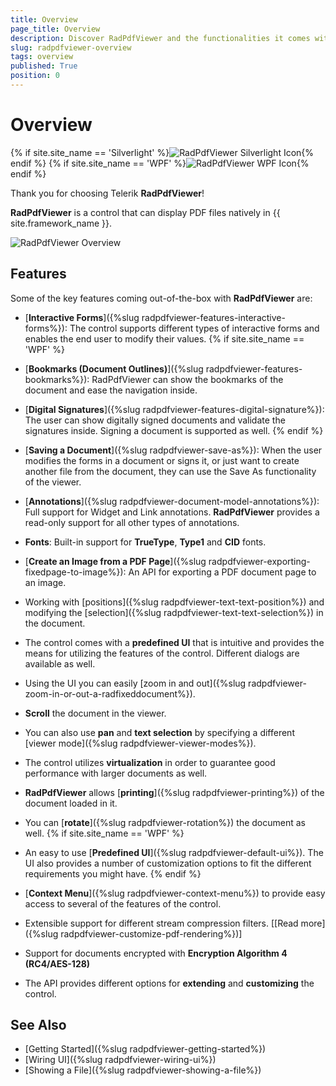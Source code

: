 ```yaml
---
title: Overview
page_title: Overview
description: Discover RadPdfViewer and the functionalities it comes with. 
slug: radpdfviewer-overview
tags: overview
published: True
position: 0
---
```


# Overview

{% if site.site_name == 'Silverlight' %}![RadPdfViewer Silverlight Icon](images/RadPdfViewer_Overview_sl.png){% endif %}
{% if site.site_name == 'WPF' %}![RadPdfViewer WPF Icon](images/RadPdfViewer_Overview_wpf.png){% endif %}

Thank you for choosing Telerik __RadPdfViewer__!

__RadPdfViewer__ is a control that can display PDF files natively in {{ site.framework_name }}. 

![RadPdfViewer Overview](images/RadPdfViewer_radpdfviewer_overview_02.png)

## Features

Some of the key features coming out-of-the-box with **RadPdfViewer** are:

* [**Interactive Forms**]({%slug radpdfviewer-features-interactive-forms%}): The control supports different types of interactive forms and enables the end user to modify their values.
{% if site.site_name == 'WPF' %}

* [**Bookmarks (Document Outlines)**]({%slug radpdfviewer-features-bookmarks%}): RadPdfViewer can show the bookmarks of the document and ease the navigation inside.

* [**Digital Signatures**]({%slug radpdfviewer-features-digital-signature%}): The user can show digitally signed documents and validate the signatures inside. Signing a document is supported as well.
{% endif %}

* [**Saving a Document**]({%slug radpdfviewer-save-as%}): When the user modifies the forms in a document or signs it, or just want to create another file from the document, they can use the Save As functionality of the viewer. 

* [**Annotations**]({%slug radpdfviewer-document-model-annotations%}): Full support for Widget and Link annotations. **RadPdfViewer** provides a read-only support for all other types of annotations.

* **Fonts**: Built-in support for **TrueType**, **Type1** and **CID** fonts.

* [**Create an Image from a PDF Page**]({%slug radpdfviewer-exporting-fixedpage-to-image%}): An API for exporting a PDF document page to an image.

* Working with [positions]({%slug radpdfviewer-text-text-position%}) and modifying the [selection]({%slug radpdfviewer-text-text-selection%}) in the document.

* The control comes with a **predefined UI** that is intuitive and provides the means for utilizing the features of the control. Different dialogs are available as well.

* Using the UI you can easily [zoom in and out]({%slug radpdfviewer-zoom-in-or-out-a-radfixeddocument%}).

* **Scroll** the document in the viewer. 

* You can also use **pan** and **text selection** by specifying a different [viewer mode]({%slug radpdfviewer-viewer-modes%}).

* The control utilizes **virtualization** in order to guarantee good performance with larger documents as well.

* **RadPdfViewer** allows [**printing**]({%slug radpdfviewer-printing%}) of the document loaded in it.

* You can [**rotate**]({%slug radpdfviewer-rotation%}) the document as well.
{% if site.site_name == 'WPF' %}
* An easy to use [**Predefined UI**]({%slug radpdfviewer-default-ui%}). The UI also provides a number of customization options to fit the different requirements you might have.
{% endif %}
* [**Context Menu**]({%slug radpdfviewer-context-menu%}) to provide easy access to several of the features of the control. 

* Extensible support for different stream compression filters. [[Read more]({%slug radpdfviewer-customize-pdf-rendering%})]

* Support for documents encrypted with **Encryption Algorithm 4 (RC4/AES-128)** 

* The API provides different options for **extending** and **customizing** the control.

## See Also

 * [Getting Started]({%slug radpdfviewer-getting-started%})
 * [Wiring UI]({%slug radpdfviewer-wiring-ui%})
 * [Showing a File]({%slug radpdfviewer-showing-a-file%})
